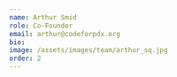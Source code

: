 ```yaml
---
name: Arthur Smid
role: Co-Founder
email: arthur@codeforpdx.org
bio:
image: /assets/images/team/arthur_sq.jpg
order: 2
---
```

